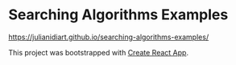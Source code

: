 # Searching Algorithms Examples

https://julianidiart.github.io/searching-algorithms-examples/

This project was bootstrapped with [Create React App](https://github.com/facebook/create-react-app).
